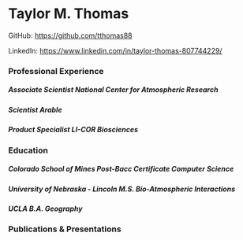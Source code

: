 # Taylor M. Thomas
GitHub: https://github.com/tthomas88

LinkedIn: https://www.linkedin.com/in/taylor-thomas-807744229/

### Professional Experience
##### Associate Scientist     National Center for Atmospheric Research
##### Scientist               Arable
##### Product Specialist      LI-COR Biosciences

### Education
##### Colorado School of Mines               Post-Bacc Certificate       Computer Science
##### University of Nebraska - Lincoln       M.S.                        Bio-Atmospheric Interactions
##### UCLA                                   B.A.                        Geography

### Publications & Presentations 
